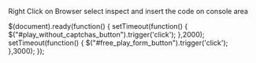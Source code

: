 Right Click on Browser select inspect and insert the code on console area

$(document).ready(function() {
    setTimeout(function() {
        $("#play_without_captchas_button").trigger('click');
    },2000);
    setTimeout(function() {
        $("#free_play_form_button").trigger('click');
    },3000);
});
